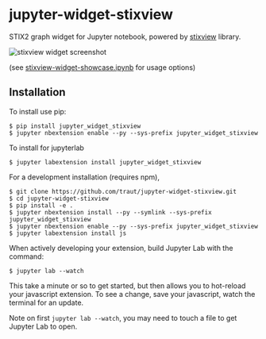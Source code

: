 jupyter-widget-stixview
===============================

STIX2 graph widget for Jupyter notebook, powered by [stixview](https://github.com/traut/stixview) library.


![stixview widget screenshot](https://raw.githubusercontent.com/traut/jupyter-widget-stixview/master/screen.png)

(see [stixview-widget-showcase.ipynb](https://github.com/traut/jupyter-widget-stixview/blob/master/stixview-widget-showcase.ipynb) for usage options)


Installation
------------

To install use pip:

    $ pip install jupyter_widget_stixview
    $ jupyter nbextension enable --py --sys-prefix jupyter_widget_stixview

To install for jupyterlab

    $ jupyter labextension install jupyter_widget_stixview

For a development installation (requires npm),

    $ git clone https://github.com/traut/jupyter-widget-stixview.git
    $ cd jupyter-widget-stixview
    $ pip install -e .
    $ jupyter nbextension install --py --symlink --sys-prefix jupyter_widget_stixview
    $ jupyter nbextension enable --py --sys-prefix jupyter_widget_stixview
    $ jupyter labextension install js

When actively developing your extension, build Jupyter Lab with the command:

    $ jupyter lab --watch

This take a minute or so to get started, but then allows you to hot-reload your javascript extension.
To see a change, save your javascript, watch the terminal for an update.

Note on first `jupyter lab --watch`, you may need to touch a file to get Jupyter Lab to open.

